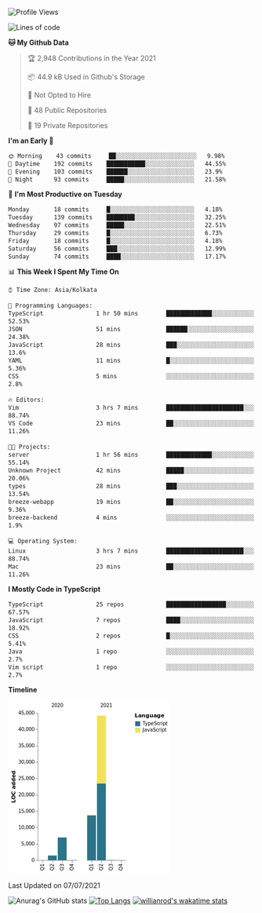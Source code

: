 <!--START_SECTION:waka-->
![Profile Views](http://img.shields.io/badge/Profile%20Views-1-blue)

![Lines of code](https://img.shields.io/badge/From%20Hello%20World%20I%27ve%20Written-66341%20lines%20of%20code-blue)

**🐱 My Github Data** 

> 🏆 2,948 Contributions in the Year 2021
 > 
> 📦 44.9 kB Used in Github's Storage 
 > 
> 🚫 Not Opted to Hire
 > 
> 📜 48 Public Repositories 
 > 
> 🔑 19 Private Repositories  
 > 
**I'm an Early 🐤** 

```text
🌞 Morning    43 commits     ██░░░░░░░░░░░░░░░░░░░░░░░   9.98% 
🌆 Daytime    192 commits    ███████████░░░░░░░░░░░░░░   44.55% 
🌃 Evening    103 commits    ██████░░░░░░░░░░░░░░░░░░░   23.9% 
🌙 Night      93 commits     █████░░░░░░░░░░░░░░░░░░░░   21.58%

```
📅 **I'm Most Productive on Tuesday** 

```text
Monday       18 commits     █░░░░░░░░░░░░░░░░░░░░░░░░   4.18% 
Tuesday      139 commits    ████████░░░░░░░░░░░░░░░░░   32.25% 
Wednesday    97 commits     █████░░░░░░░░░░░░░░░░░░░░   22.51% 
Thursday     29 commits     █░░░░░░░░░░░░░░░░░░░░░░░░   6.73% 
Friday       18 commits     █░░░░░░░░░░░░░░░░░░░░░░░░   4.18% 
Saturday     56 commits     ███░░░░░░░░░░░░░░░░░░░░░░   12.99% 
Sunday       74 commits     ████░░░░░░░░░░░░░░░░░░░░░   17.17%

```


📊 **This Week I Spent My Time On** 

```text
⌚︎ Time Zone: Asia/Kolkata

💬 Programming Languages: 
TypeScript               1 hr 50 mins        █████████████░░░░░░░░░░░░   52.53% 
JSON                     51 mins             ██████░░░░░░░░░░░░░░░░░░░   24.38% 
JavaScript               28 mins             ███░░░░░░░░░░░░░░░░░░░░░░   13.6% 
YAML                     11 mins             █░░░░░░░░░░░░░░░░░░░░░░░░   5.36% 
CSS                      5 mins              ░░░░░░░░░░░░░░░░░░░░░░░░░   2.8%

🔥 Editors: 
Vim                      3 hrs 7 mins        ██████████████████████░░░   88.74% 
VS Code                  23 mins             ██░░░░░░░░░░░░░░░░░░░░░░░   11.26%

🐱‍💻 Projects: 
server                   1 hr 56 mins        █████████████░░░░░░░░░░░░   55.14% 
Unknown Project          42 mins             █████░░░░░░░░░░░░░░░░░░░░   20.06% 
types                    28 mins             ███░░░░░░░░░░░░░░░░░░░░░░   13.54% 
breeze-webapp            19 mins             ██░░░░░░░░░░░░░░░░░░░░░░░   9.36% 
breeze-backend           4 mins              ░░░░░░░░░░░░░░░░░░░░░░░░░   1.9%

💻 Operating System: 
Linux                    3 hrs 7 mins        ██████████████████████░░░   88.74% 
Mac                      23 mins             ██░░░░░░░░░░░░░░░░░░░░░░░   11.26%

```

**I Mostly Code in TypeScript** 

```text
TypeScript               25 repos            █████████████████░░░░░░░░   67.57% 
JavaScript               7 repos             ████░░░░░░░░░░░░░░░░░░░░░   18.92% 
CSS                      2 repos             █░░░░░░░░░░░░░░░░░░░░░░░░   5.41% 
Java                     1 repo              ░░░░░░░░░░░░░░░░░░░░░░░░░   2.7% 
Vim script               1 repo              ░░░░░░░░░░░░░░░░░░░░░░░░░   2.7%

```


**Timeline**

![Chart not found](https://raw.githubusercontent.com/wise-introvert/wise-introvert/master/charts/bar_graph.png) 


 Last Updated on 07/07/2021
<!--END_SECTION:waka-->
![Anurag's GitHub stats](https://github-readme-stats.vercel.app/api?username=wise-introvert&count_private=true&show_icons=true)
[![Top Langs](https://github-readme-stats.vercel.app/api/top-langs/?username=wise-introvert&langs_count=10)](https://github.com/anuraghazra/github-readme-stats)
[![willianrod's wakatime stats](https://github-readme-stats.vercel.app/api/wakatime?username=wiseintrovert)](https://github.com/anuraghazra/github-readme-stats)

